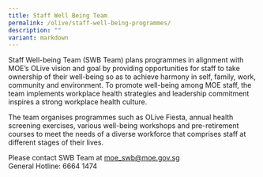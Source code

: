 ```yaml
---
title: Staff Well Being Team
permalink: /olive/staff-well-being-programmes/
description: ""
variant: markdown
---
```

Staff Well-being Team (SWB Team) plans programmes in alignment with MOE’s OLive vision and goal by providing opportunities for staff to take ownership of their well-being so as to achieve harmony in self, family, work, community and environment. To promote well-being among MOE staff, the team implements workplace health strategies and leadership commitment inspires a strong workplace health culture.

The team organises programmes such as OLive Fiesta, annual health screening exercises, various well-being workshops and pre-retirement courses to meet the needs of a diverse workforce that comprises staff at different stages of their lives.   

Please contact SWB Team at [moe\_swb@moe.gov.sg](mailto:moe_swb@moe.gov.sg)  
General Hotline: 6664 1474